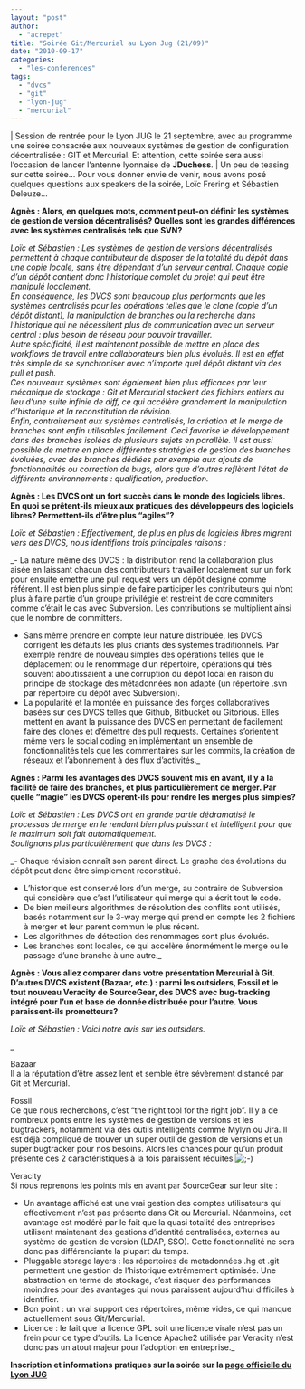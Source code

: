 ```yaml
---
layout: "post"
author: 
  - "acrepet"
title: "Soirée Git/Mercurial au Lyon Jug (21/09)"
date: "2010-09-17"
categories: 
  - "les-conferences"
tags: 
  - "dvcs"
  - "git"
  - "lyon-jug"
  - "mercurial"
---
```


| Session de rentrée pour le Lyon JUG le 21 septembre, avec au programme une soirée consacrée aux nouveaux systèmes de gestion de configuration décentralisée : GIT et Mercurial. Et attention, cette soirée sera aussi l’occasion de lancer l’antenne lyonnaise de **JDuchess**.   |
Un peu de teasing sur cette soirée… Pour vous donner envie de venir, nous avons posé quelques questions aux speakers de la soirée, Loïc Frering et Sébastien Deleuze…

**Agnès : Alors, en quelques mots, comment peut-on définir les systèmes de gestion de version décentralisés? Quelles sont les grandes différences avec les systèmes centralisés tels que SVN?**

_Loïc et Sébastien : Les systèmes de gestion de versions décentralisés permettent à chaque contributeur de disposer de la totalité du dépôt dans une copie locale, sans être dépendant d’un serveur central. Chaque copie d’un dépôt contient donc l’historique complet du projet qui peut être manipulé localement.  
En conséquence, les DVCS sont beaucoup plus performants que les systèmes centralisés pour les opérations telles que le clone (copie d’un dépôt distant), la manipulation de branches ou la recherche dans l’historique qui ne nécessitent plus de communication avec un serveur central : plus besoin de réseau pour pouvoir travailler.  
Autre spécificité, il est maintenant possible de mettre en place des workflows de travail entre collaborateurs bien plus évolués. Il est en effet très simple de se synchroniser avec n’importe quel dépôt distant via des pull et push.  
Ces nouveaux systèmes sont également bien plus efficaces par leur mécanique de stockage : Git et Mercurial stockent des fichiers entiers au lieu d’une suite infinie de diff, ce qui accélère grandement la manipulation d’historique et la reconstitution de révision.  
Enfin, contrairement aux systèmes centralisés, la création et le merge de branches sont enfin utilisables facilement. Ceci favorise le développement dans des branches isolées de plusieurs sujets en parallèle. Il est aussi possible de mettre en place différentes stratégies de gestion des branches évoluées, avec des branches dédiées par exemple aux ajouts de fonctionnalités ou correction de bugs, alors que d’autres reflètent l’état de différents environnements : qualification, production._

**Agnès : Les DVCS ont un fort succès dans le monde des logiciels libres. En quoi se prêtent-ils mieux aux pratiques des développeurs des logiciels libres? Permettent-ils d’être plus “agiles”?**

_Loïc et Sébastien : Effectivement, de plus en plus de logiciels libres migrent vers des DVCS, nous identifions trois principales raisons :_

_- La nature même des DVCS : la distribution rend la collaboration plus aisée en laissant chacun des contributeurs travailler localement sur un fork pour ensuite émettre une pull request vers un dépôt désigné comme référent. Il est bien plus simple de faire participer les contributeurs qui n’ont plus à faire partie d’un groupe privilégié et restreint de core commiters comme c’était le cas avec Subversion. Les contributions se multiplient ainsi que le nombre de committers.
- Sans même prendre en compte leur nature distribuée, les DVCS corrigent les défauts les plus criants des systèmes traditionnels. Par exemple rendre de nouveau simples des opérations telles que le déplacement ou le renommage d’un répertoire, opérations qui très souvent aboutissaient à une corruption du dépôt local en raison du principe de stockage des métadonnées non adapté (un répertoire .svn par répertoire du dépôt avec Subversion).
- La popularité et la montée en puissance des forges collaboratives basées sur des DVCS telles que Github, Bitbucket ou Gitorious. Elles mettent en avant la puissance des DVCS en permettant de facilement faire des clones et d’émettre des pull requests. Certaines s’orientent même vers le social coding en implémentant un ensemble de fonctionnalités tels que les commentaires sur les commits, la création de réseaux et l’abonnement à des flux d’activités._

**Agnès : Parmi les avantages des DVCS souvent mis en avant, il y a la facilité de faire des branches, et plus particulièrement de merger. Par quelle “magie” les DVCS opèrent-ils pour rendre les merges plus simples?**

_Loïc et Sébastien : Les DVCS ont en grande partie dédramatisé le processus de merge en le rendant bien plus puissant et intelligent pour que le maximum soit fait automatiquement.  
Soulignons plus particulièrement que dans les DVCS :_

_- Chaque révision connaît son parent direct. Le graphe des évolutions du dépôt peut donc être simplement reconstitué.
- L’historique est conservé lors d’un merge, au contraire de Subversion qui considère que c’est l’utilisateur qui merge qui a écrit tout le code.
- De bien meilleurs algorithmes de résolution des conflits sont utilisés, basés notamment sur le 3-way merge qui prend en compte les 2 fichiers à merger et leur parent commun le plus récent.
- Les algorithmes de détection des renommages sont plus évolués.
- Les branches sont locales, ce qui accélère énormément le merge ou le passage d’une branche à une autre._

**Agnès : Vous allez comparer dans votre présentation Mercurial à Git. D’autres DVCS existent (Bazaar, etc.) : parmi les outsiders, Fossil et le tout nouveau Veracity de SourceGear, des DVCS avec bug-tracking intégré pour l’un et base de donnée distribuée pour l’autre. Vous paraissent-ils prometteurs?**

_Loïc et Sébastien : Voici notre avis sur les outsiders._

_

Bazaar  
Il a la réputation d’être assez lent et semble être sévèrement distancé par Git et Mercurial.

Fossil  
Ce que nous recherchons, c’est “the right tool for the right job”. Il y a de nombreux ponts entre les systèmes de gestion de versions et les bugtrackers, notamment via des outils intelligents comme Mylyn ou Jira. Il est déjà compliqué de trouver un super outil de gestion de versions et un super bugtracker pour nos besoins. Alors les chances pour qu’un produit présente ces 2 caractéristiques à la fois paraissent réduites ![;-)](http://jduchess.org/duchess-france/wp-includes/images/smilies/icon_wink.gif)

Veracity  
Si nous reprenons les points mis en avant par SourceGear sur leur site :

- Un avantage affiché est une vrai gestion des comptes utilisateurs qui effectivement n’est pas présente dans Git ou Mercurial. Néanmoins, cet avantage est modéré par le fait que la quasi totalité des entreprises utilisent maintenant des gestions d’identité centralisées, externes au système de gestion de version (LDAP, SSO). Cette fonctionnalité ne sera donc pas différenciante la plupart du temps.
- Pluggable storage layers : les répertoires de metadonnées .hg et .git permettent une gestion de l’historique extrêmement optimisée. Une abstraction en terme de stockage, c’est risquer des performances moindres pour des avantages qui nous paraissent aujourd’hui difficiles à identifier.
- Bon point : un vrai support des répertoires, même vides, ce qui manque actuellement sous Git/Mercurial.
- Licence : le fait que la licence GPL soit une licence virale n’est pas un frein pour ce type d’outils. La licence Apache2 utilisée par Veracity n’est donc pas un atout majeur pour l’adoption en entreprise._

**Inscription et informations pratiques sur la soirée sur la [page officielle du Lyon JUG](http://www.lyonjug.org/bin/view/Main/20100921)**

